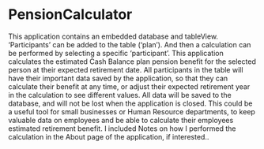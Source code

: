 # PensionCalculator


This application contains an embedded database and tableView. ‘Participants’ can be added to the table (‘plan’). And then a calculation can be performed by selecting a specific ‘participant’. This application calculates the estimated Cash Balance plan pension benefit for
the selected person at their expected retirement date. All participants in the table will have their important data saved by the application, so that they can calculate their benefit at any time, or adjust their expected retirement year in the calculation to see different values. All data will be saved to the database, and will not be lost when the application is closed. This could be a useful tool for small businesses or Human Resource departments, to keep valuable data on employees and be able to calculate their employees estimated retirement benefit.
I included Notes on how I performed the calculation in the About page of the application, if interested..
